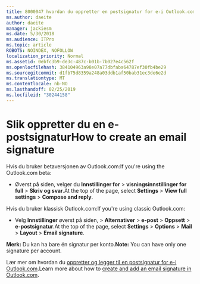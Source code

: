 ```yaml
---
title: 8000047 hvordan du oppretter en postsignatur for e-i Outlook.com
ms.author: daeite
author: daeite
manager: jackiesm
ms.date: 5/30/2018
ms.audience: ITPro
ms.topic: article
ROBOTS: NOINDEX, NOFOLLOW
localization_priority: Normal
ms.assetid: 0ebfc3b9-de3c-487c-b01b-7b027e4c562f
ms.openlocfilehash: 384104963a98e07a77dbfaba64787ef30fb4be29
ms.sourcegitcommit: d1fb75d8359a248a03ddb1af50bab31ec3de6e2d
ms.translationtype: MT
ms.contentlocale: nb-NO
ms.lasthandoff: 02/25/2019
ms.locfileid: "30244158"
---
```

# <a name="how-to-create-an-email-signature"></a><span data-ttu-id="1396a-102">Slik oppretter du en e-postsignatur</span><span class="sxs-lookup"><span data-stu-id="1396a-102">How to create an email signature</span></span>

<span data-ttu-id="1396a-103">Hvis du bruker betaversjonen av Outlook.com:</span><span class="sxs-lookup"><span data-stu-id="1396a-103">If you're using the Outlook.com beta:</span></span>
  
- <span data-ttu-id="1396a-104">Øverst på siden, velger du **Innstillinger for** \> **visningsinnstillinger for full** \> **Skriv og svar**.</span><span class="sxs-lookup"><span data-stu-id="1396a-104">At the top of the page, select **Settings** \> **View full settings** \> **Compose and reply**.</span></span> 
    
<span data-ttu-id="1396a-105">Hvis du bruker klassisk Outlook.com:</span><span class="sxs-lookup"><span data-stu-id="1396a-105">If you're using classic Outlook.com:</span></span>
  
- <span data-ttu-id="1396a-106">Velg **Innstillinger** øverst på siden, \> **Alternativer** \> **e-post** \> **Oppsett** \> **e-postsignatur**.</span><span class="sxs-lookup"><span data-stu-id="1396a-106">At the top of the page, select **Settings** \> **Options** \> **Mail** \> **Layout** \> **Email signature**.</span></span> 
    
 <span data-ttu-id="1396a-107">**Merk:** Du kan ha bare én signatur per konto.</span><span class="sxs-lookup"><span data-stu-id="1396a-107">**Note:** You can have only one signature per account.</span></span> 
  
<span data-ttu-id="1396a-108">Lær mer om hvordan du [oppretter og legger til en postsignatur for e-i Outlook.com](https://go.microsoft.com/fwlink/p/?linkid=2001404&amp;clcid=0x409).</span><span class="sxs-lookup"><span data-stu-id="1396a-108">Learn more about how to [create and add an email signature in Outlook.com](https://go.microsoft.com/fwlink/p/?linkid=2001404&amp;clcid=0x409).</span></span>
  

